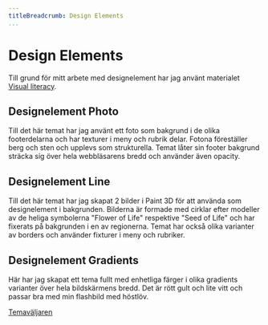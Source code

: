 ```yaml
---
titleBreadcrumb: Design Elements
...
```



Design Elements
=====

Till grund för mitt arbete med designelement har jag använt materialet [Visual literacy](http://www.educ.kent.edu/community/VLO/Design/principles).


Designelement Photo
------------
Till det här temat har jag använt ett foto som bakgrund i de olika footerdelarna och har texturer i meny och rubrik delar.
Fotona föreställer berg och sten och upplevs som strukturella.
Temat låter sin footer bakgrund sträcka sig över hela webbläsarens bredd och använder även opacity.

Designelement Line
---------------
Till det här temat har jag skapat 2 bilder i Paint 3D för att använda som designelement i bakgrunden.
Bilderna är formade med cirklar efter modeller av de heliga symbolerna "Flower of Life" respektive "Seed of Life" och har fixerats på bakgrunden i en av regionerna.
Temat har också olika varianter av borders och använder fixturer i meny och rubriker.

Designelement Gradients
--------------
Här har jag skapat ett tema fullt med enhetliga färger i olika gradients varianter över hela bildskärmens bredd.
Det är rött gult och lite vitt och passar bra med min flashbild med höstlöv.


[Temaväljaren](theme-selector)

